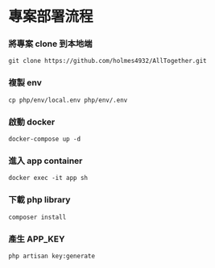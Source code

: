 # 專案部署流程

### 將專案 clone 到本地端

```
git clone https://github.com/holmes4932/AllTogether.git 
```

### 複製 env

```
cp php/env/local.env php/env/.env  
```

### 啟動 docker

```
docker-compose up -d
```

### 進入 app container

```
docker exec -it app sh
```


### 下載 php library

```
composer install
```


### 產生 APP_KEY

```
php artisan key:generate
```